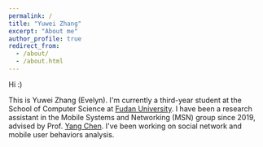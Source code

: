 ```yaml
---
permalink: /
title: "Yuwei Zhang"
excerpt: "About me"
author_profile: true
redirect_from: 
  - /about/
  - /about.html
---
```


Hi :) 

This is Yuwei Zhang (Evelyn). I'm currently a third-year student at the School of Computer Science at [Fudan University](https://www.fudan.edu.cn/). I have been a research assistant in the Mobile Systems and Networking (MSN) group since 2019, advised by Prof. [Yang Chen](https://chenyang03.wordpress.com/). 
I've been working on social network and mobile user behaviors analysis.